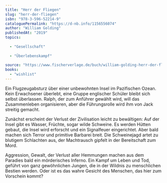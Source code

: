 ```yaml
---
title: "Herr der Fliegen"
slug: "herr-der-fliegen"
isbn: "978-3-596-52214-9"
cataloguePermalink: "https://d-nb.info/1156556074"
author: "William Golding"
publishedAt: "2019"
topics:
  
  - "Gesellschaft"
    
  - "Überlebenskampf"
    
source: "https://www.fischerverlage.de/buch/william-golding-herr-der-fliegen-9783596906673"
books: 
  - "wishlist"
---
```

Ein Flugzeugabsturz über einer unbewohnten Insel im Pazifischen Ozean. Kein 
Erwachsener überlebt, eine Gruppe englischer Schüler bleibt sich selbst 
überlassen. Ralph, der zum Anführer gewählt wird, will das Zusammenleben 
organisieren, aber die Führungsrolle wird ihm von Jack streitig gemacht.

Zunächst erscheint der Verlust der Zivilisation leicht zu bewältigen: Auf der 
Insel gibt es Wasser, Früchte, sogar wilde Schweine. Es werden Hütten gebaut, 
die Insel wird erforscht und ein Signalfeuer eingerichtet. Aber bald machen 
sich Terror und primitive Barbarei breit. Die Schweinejagd artet zu blutigem 
Schlachten aus, der Machtrausch gipfelt in der Bereitschaft zum Mord.

Aggression, Gewalt, der Verlust aller Hemmungen machen aus dem Paradies bald 
ein mörderisches Inferno. Ein Kampf um Leben und Tod, geführt von ganz 
gewöhnlichen Jungen, die in der Wildnis zu menschlichen Bestien werden. Oder 
ist es das wahre Gesicht des Menschen, das hier zum Vorschein kommt?